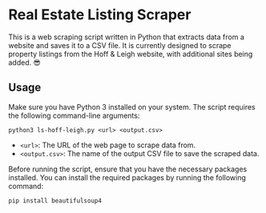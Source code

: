 # Real Estate Listing Scraper

This is a web scraping script written in Python that extracts data from a website and saves it to a CSV file. It is currently designed to scrape property listings from the Hoff & Leigh website, with additional sites being added. :sunglasses:

## Usage

Make sure you have Python 3 installed on your system. The script requires the following command-line arguments:

`python3 ls-hoff-leigh.py <url> <output.csv>`

- `<url>`: The URL of the web page to scrape data from.
- `<output.csv>`: The name of the output CSV file to save the scraped data.

Before running the script, ensure that you have the necessary packages installed. You can install the required packages by running the following command:

`pip install beautifulsoup4`
